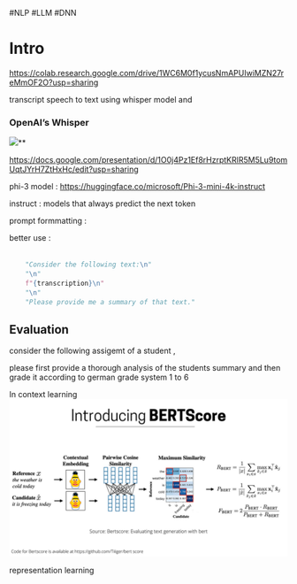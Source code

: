 #NLP #LLM #DNN 
# Intro 

https://colab.research.google.com/drive/1WC6M0f1ycusNmAPUIwiMZN27reMmOF2O?usp=sharing

transcript speech to text using whisper model and 

### OpenAI’s Whisper

![](https://lh7-us.googleusercontent.com/slidesz/AGV_vUeZSNiIIKAKcSsDLf4A8bRRMUTZyiwInTIuN7a1WEeurwks_9zbhOBn6YihX1Gsz96cLWi4dLg3f89UXPVI2jr2e9PAj-x4RMHmMZ1gVFevx3Z3qt3Wx_LTU-XZO--72MfWhQwnC7GqNgh2ap3A2OnK5GOWtRA=s2048?key=x4ytx-bu5gxo1jL03Kq2DQ)**



https://docs.google.com/presentation/d/1O0j4Pz1Ef8rHzrptKRlR5M5Lu9tomUqtJYrH7ZtHxHc/edit?usp=sharing

phi-3 model : 
https://huggingface.co/microsoft/Phi-3-mini-4k-instruct



instruct : models that always predict the next token 



prompt formmatting : 


better use :

```python 

    "Consider the following text:\n"
    "\n"
    f"{transcription}\n"
    "\n"
    "Please provide me a summary of that text."


```

## Evaluation

consider the following assigemt of a student , 





please first provide a thorough analysis of the students summary and then grade it according to german grade system 1 to 6 


In context learning![](../../figures/Speech2Summary.png)



representation learning 
